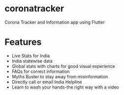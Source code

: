 # coronatracker

Corona Tracker and Information app using Flutter

# Features
- Live Stats for India
- India statewise data
- Global stats with charts for good visual experience
- FAQs for correct information
- Myths Buster to stay away from misinformation
- Directly call or email India Helpline
- Learn to wash your hands-the right way with a video
